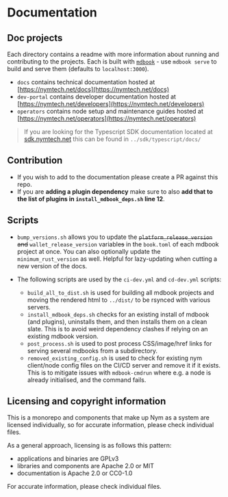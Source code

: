 # Documentation

## Doc projects
Each directory contains a readme with more information about running and contributing to the projects. Each is built with [`mdbook`](https://rust-lang.github.io/mdBook/index.html) - use `mdbook serve` to build and serve them (defaults to `localhost:3000`).
* `docs` contains technical documentation hosted at [https://nymtech.net/docs](https://nymtech.net/docs)
* `dev-portal` contains developer documentation hosted at [https://nymtech.net/developers](https://nymtech.net/developers)
* `operators` contains node setup and maintenance guides hosted at [https://nymtech.net/operators](https://nymtech.net/operators)

> If you are looking for the Typescript SDK documentation located at [sdk.nymtech.net](https://sdk.nymtech.net) this can be found in `../sdk/typescript/docs/`

## Contribution 
* If you wish to add to the documentation please create a PR against this repo. 
* If you are **adding a plugin dependency** make sure to also **add that to the list of plugins in `install_mdbook_deps.sh` line 12**. 

## Scripts 
* `bump_versions.sh` allows you to update the ~~`platform_release_version` and~~ `wallet_release_version` variable~~s~~ in the `book.toml` of each mdbook project at once. You can also optionally update the `minimum_rust_version` as well. Helpful for lazy-updating when cutting a new version of the docs. 

* The following scripts are used by the `ci-dev.yml` and `cd-dev.yml` scripts:
  * `build_all_to_dist.sh` is used for building all mdbook projects and moving the rendered html to `../dist/` to be rsynced with various servers. 
  * `install_mdbook_deps.sh` checks for an existing install of mdbook (and plugins), uninstalls them, and then installs them on a clean slate. This is to avoid weird dependency clashes if relying on an existing mdbook version. 
  * `post_process.sh` is used to post process CSS/image/href links for serving several mdbooks from a subdirectory. 
  * `removed_existing_config.sh` is used to check for existing nym client/node config files on the CI/CD server and remove it if it exists. This is to mitigate issues with `mdbook-cmdrun` where e.g. a node is already initialised, and the command fails.   

## Licensing and copyright information
This is a monorepo and components that make up Nym as a system are licensed individually, so for accurate information, please check individual files.

As a general approach, licensing is as follows this pattern:
- applications and binaries are GPLv3
- libraries and components are Apache 2.0 or MIT
- documentation is Apache 2.0 or CC0-1.0

For accurate information, please check individual files.
